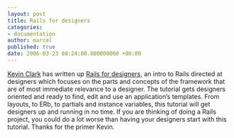 ```yaml
---
layout: post
title: Rails for designers
categories:
- documentation
author: marcel
published: true
date: 2006-03-23 08:24:00.000000000 +00:00
---
```

<p><a href="http://glu.ttono.us/">Kevin Clark</a> has written up <a href="http://glu.ttono.us/articles/2006/03/21/rails-for-designers">Rails for designers</a>, an intro to Rails directed at designers which focuses on the parts and concepts of the framework that are of most immediate relevance to a designer. The tutorial gets designers oriented and ready to find, edit and use an application&#8217;s templates. From layouts, to ERb, to partials and instance variables, this tutorial will get designers up and running in no time. If you are thinking of doing a Rails project, you could do a lot worse than having your designers start with this tutorial. Thanks for the primer Kevin.</p>
<p><img src="http://weblog.rubyonrails.com/files/layout_vs_content.png" alt="" /></p>